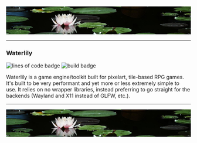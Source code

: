 ![top_banner](./.github/banner.jpg)

----------

### Waterlily
![lines of code badge](https://img.shields.io/endpoint?url=https://ghloc.vercel.app/api/israfiel-a/waterlily/badge?format=human&style=flat&color=blue&label=Lines%20of%20Code)
![build badge](https://img.shields.io/github/actions/workflow/status/israfiel-a/waterlily/build.yml)

Waterlily is a game engine/toolkit built for pixelart, tile-based RPG games. It's built to be very performant and yet more or less extremely simple to use. It relies on no wrapper libraries, instead preferring to go straight for the backends (Wayland and X11 instead of GLFW, etc.).

----------

![bottom_banner](./.github/banner.jpg)
